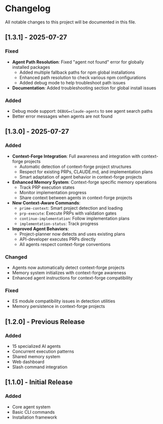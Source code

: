 # Changelog

All notable changes to this project will be documented in this file.

## [1.3.1] - 2025-07-27

### Fixed
- **Agent Path Resolution**: Fixed "agent not found" error for globally installed packages
  - Added multiple fallback paths for npm global installations
  - Enhanced path resolution to check various npm configurations
  - Added debug mode to help troubleshoot path issues
- **Documentation**: Added troubleshooting section for global install issues

### Added
- Debug mode support: `DEBUG=claude-agents` to see agent search paths
- Better error messages when agents are not found

## [1.3.0] - 2025-07-27

### Added
- **Context-Forge Integration**: Full awareness and integration with context-forge projects
  - Automatic detection of context-forge project structures
  - Respect for existing PRPs, CLAUDE.md, and implementation plans
  - Smart adaptation of agent behavior in context-forge projects
- **Enhanced Memory System**: Context-forge specific memory operations
  - Track PRP execution states
  - Monitor implementation progress
  - Share context between agents in context-forge projects
- **New Context-Aware Commands**:
  - `prime-context`: Smart project detection and loading
  - `prp-execute`: Execute PRPs with validation gates
  - `continue-implementation`: Follow implementation plans
  - `implementation-status`: Track progress
- **Improved Agent Behaviors**:
  - Project-planner now detects and uses existing plans
  - API-developer executes PRPs directly
  - All agents respect context-forge conventions

### Changed
- Agents now automatically detect context-forge projects
- Memory system initializes with context-forge awareness
- Enhanced agent instructions for context-forge compatibility

### Fixed
- ES module compatibility issues in detection utilities
- Memory persistence in context-forge projects

## [1.2.0] - Previous Release

### Added
- 15 specialized AI agents
- Concurrent execution patterns
- Shared memory system
- Web dashboard
- Slash command integration

## [1.1.0] - Initial Release

### Added
- Core agent system
- Basic CLI commands
- Installation framework
